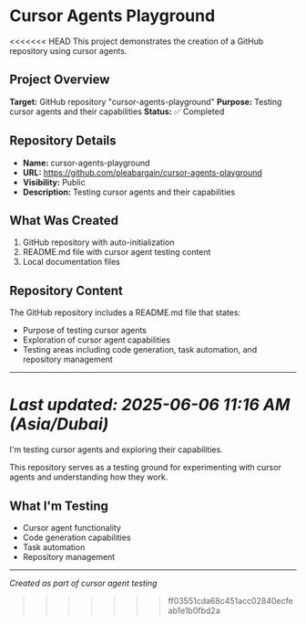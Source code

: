 # Cursor Agents Playground

<<<<<<< HEAD
This project demonstrates the creation of a GitHub repository using cursor agents.

## Project Overview

**Target:** GitHub repository "cursor-agents-playground"
**Purpose:** Testing cursor agents and their capabilities
**Status:** ✅ Completed

## Repository Details

- **Name:** cursor-agents-playground
- **URL:** https://github.com/pleabargain/cursor-agents-playground
- **Visibility:** Public
- **Description:** Testing cursor agents and their capabilities

## What Was Created

1. GitHub repository with auto-initialization
2. README.md file with cursor agent testing content
3. Local documentation files

## Repository Content

The GitHub repository includes a README.md file that states:
- Purpose of testing cursor agents
- Exploration of cursor agent capabilities
- Testing areas including code generation, task automation, and repository management

---

*Last updated: 2025-06-06 11:16 AM (Asia/Dubai)*
=======
I'm testing cursor agents and exploring their capabilities.

This repository serves as a testing ground for experimenting with cursor agents and understanding how they work.

## What I'm Testing

- Cursor agent functionality
- Code generation capabilities
- Task automation
- Repository management

---

*Created as part of cursor agent testing*
>>>>>>> ff03551cda68c451acc02840ecfeab1e1b0fbd2a
